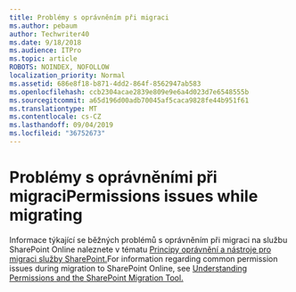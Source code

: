 ```yaml
---
title: Problémy s oprávněním při migraci
ms.author: pebaum
author: Techwriter40
ms.date: 9/18/2018
ms.audience: ITPro
ms.topic: article
ROBOTS: NOINDEX, NOFOLLOW
localization_priority: Normal
ms.assetid: 686e8f18-b871-4dd2-864f-8562947ab583
ms.openlocfilehash: ccb2304acae2839e809e9e6a4d023d7e6548555b
ms.sourcegitcommit: a65d196d00adb70045af5caca9828fe44b951f61
ms.translationtype: MT
ms.contentlocale: cs-CZ
ms.lasthandoff: 09/04/2019
ms.locfileid: "36752673"
---
```

# <a name="permissions-issues-while-migrating"></a><span data-ttu-id="cb5d6-102">Problémy s oprávněními při migraci</span><span class="sxs-lookup"><span data-stu-id="cb5d6-102">Permissions issues while migrating</span></span>

<span data-ttu-id="cb5d6-103">Informace týkající se běžných problémů s oprávněním při migraci na službu SharePoint Online naleznete v tématu [Principy oprávnění a nástroje pro migraci služby SharePoint.](https://go.microsoft.com/fwlink/?linkid=2019753)</span><span class="sxs-lookup"><span data-stu-id="cb5d6-103">For information regarding common permission issues during migration to SharePoint Online, see [Understanding Permissions and the SharePoint Migration Tool.](https://go.microsoft.com/fwlink/?linkid=2019753)</span></span>
  

